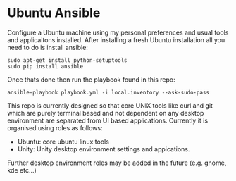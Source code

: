 # Ubuntu Ansible

Configure a Ubuntu machine using my personal preferences and usual tools and applicaitons installed. 
After installing a fresh Ubuntu installation all you need to do is install ansible:

    sudo apt-get install python-setuptools
    sudo pip install ansible

Once thats done then run the playbook found in this repo:

    ansible-playbook playbook.yml -i local.inventory --ask-sudo-pass

This repo is currently designed so that core UNIX tools like curl and git which are purely terminal based and not dependent
on any desktop environment are separated from UI based applications. Currently it is organised using roles as follows:

  * Ubuntu: core ubuntu linux tools
  * Unity: Unity desktop environment settings and appications.

Further desktop environment roles may be added in the future (e.g. gnome, kde etc...)
